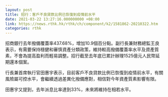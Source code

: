 ```yaml
---
layout: post
title: 招行：客戶不良貸款比例已恢復到疫情前水平
date: 2021-03-22 13:27:16.000000000 +08:00
link: https://news.rthk.hk/rthk/ch/component/k2/1581862-20210322.htm
categories: rthk
---
```


招商銀行去年撥備覆蓋率437.68%，增加10.9個百分點。副行長兼財務總監王良表示，有需要保持穩健和審慎資產分類政策，維持較高撥備覆蓋率水平及資產質素，不會為提高盈利而輕易調整。招行截至去年底已累計辦理1525億元人民幣延期還本個案。

行長兼首席執行官田惠宇表示，目前客戶不良貸款比例已恢復到疫情前水平，有關風險屬可控水平，會繼續透過差異化撥備應對，相信對今年資產質素影響有限。

田惠宇又提到，去年派息比率達到33%，未來將維持在相若水平。

